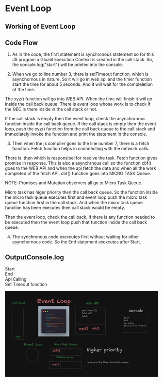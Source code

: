 
# Event Loop

## Working of Event Loop

## Code Flow
1. As in the code, the first statement is synchronous statement
so for this JS program a Gloabl Execution Context is created in the call stack. 
So, the console.log("start") will be printed into the console.

2. When we go to line number 3, there is setTimeout function, which is asynchornous in nature. So it will go in web api and the timer function start the time for about 5 seconds. And it will wait for the compleletion of the time.

The xyz() function will go into WEB API. When the time will finish it will go inside the call back queue.
There is event loop whose work is to check if the GEC is there inside in the call stack or not.

If the call stack is empty then the event loop, check the asynchornous function inside the call back queue. If the call stack is empty then the event loop, push the xyz() function from the call back queue to the call stack and immediately invoke the function and print the statement in the console.

3. Then when the js compiler goes to the line number 7, there is a fetch function. Fetch function helps in connnecting with the network calls. 

There is .then which is responsibel for resolve the task. Fetch function gives promise in response. This is also a asynchrnous call so the function cbf() goes to the WEB API and when the api fetch the data and when all the work completed of the fetch API. cbf() function goes into MICRO TASK Queue.

NOTE: Promises and Mutation observers all go to Micro Task Queue.

Micro task has higer priority then the call back queue. 
So the function inside the micro task queue executes first and event loop push the micro task queue function first in the call stack. And when the micro task queue function has been executes then call stack would be empty.

Then the event loop, check the call back, if there is any function needed to be executed then the event loop push that function inside the call back queue.

4. The synchronous code exexcutes first without waiting for other asynchornous code. So the End statement exexcutes after Start.

## OutputConsole.log
Start  <br />
End  <br />
Api Calling <br />
Set Timeout function <br />


![Alt text](Javascript-Leanring\14_Asynchronous_JS\EventLoop\Event_Loop3.png)

